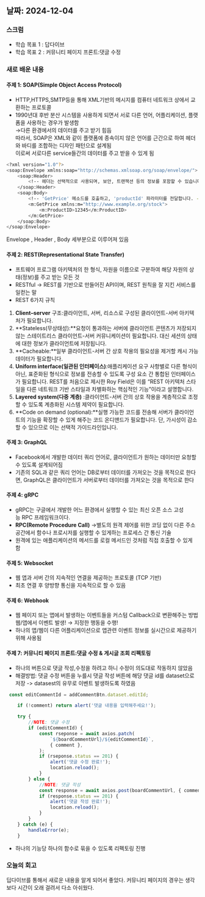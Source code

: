 ## 날짜: 2024-12-04

### 스크럼
- 학습 목표 1 : 답다이브
- 학습 목표 2 : 커뮤니티 페이지 프론트:댓글 수정

### 새로 배운 내용
#### 주제 1: SOAP(Simple Object Access Protocol)
- HTTP,HTTPS,SMTP등을 통해 XML기반의 메시지를 컴퓨터 네트워크 상에서 교환하는 프로토콜
- 1990년대 후반 분산 시스템을 사용하게 되면서 서로 다른 언어, 어플리케이션, 플랫폼을 사용하는 경우가 발생함
  <br>→다른 환경에서의 데이터를 주고 받기 힘듬<br>
  따라서, SOAP은 XML와 같이 플랫폼에 종속이지 않은 언어를 근간으로 하여 헤더와 바디를 조합하는 디자인 패턴으로 설계됨<br>
  이로써 서로다른 service들간의 데이터를 주고 받을 수 있게 됨
```bash
<?xml version="1.0"?>
<soap:Envelope xmlns:soap="http://schemas.xmlsoap.org/soap/envelope/">
    <soap:Header>
        <!-- 헤더는 선택적으로 사용되며, 보안, 트랜잭션 등의 정보를 포함할 수 있습니다. -->
    </soap:Header>
    <soap:Body>
        <!-- 'GetPrice' 메소드를 호출하고, 'productId' 파라미터를 전달합니다. -->
        <m:GetPrice xmlns:m="http://www.example.org/stock">
            <m:ProductID>12345</m:ProductID>
        </m:GetPrice>
    </soap:Body>
</soap:Envelope>
```
Envelope , Header , Body 세부분으로 이루어져 있음

#### 주제 2: REST(Representational State Transfer)
- 프트웨어 프로그램 아키텍처의 한 형식, 자원을 이름으로 구분하여 해당 자원의 상태(정보)를 주고 받는 모든 것
- RESTful -> REST를 기반으로 만들어진 API이며, REST 원칙을 잘 지킨 서비스를 일컫는 말
- REST 6가지 규칙
1. **Client–server** 구조:클라이언트, 서버, 리소스로 구성된 클라이언트-서버 아키텍처가 필요합니다.
2. **Stateless(무상태성):**요청이 통과하는 서버에 클라이언트 콘텐츠가 저장되지 않는 스테이트리스 클라이언트-서버 커뮤니케이션이 필요합니다. 대신 세션의 상태에 대한 정보가 클라이언트에 저장됩니다.
3. **Cacheable:**일부 클라이언트-서버 간 상호 작용의 필요성을 제거할 캐시 가능 데이터가 필요합니다.
4. **Uniform interface(일관된 인터페이스)**:애플리케이션 요구 사항별로 다른 형식이 아닌, 표준화된 형식으로 정보를 전송할 수 있도록 구성 요소 간 통합된 인터페이스가 필요합니다. REST를 처음으로 제시한 Roy Field은 이를 “REST 아키텍처 스타일을 다른 네트워크 기반 스타일과 차별화하는 핵심적인 기능”이라고 설명합니다.
5. **Layered system(다중 계층)** :클라이언트-서버 간의 상호 작용을 계층적으로 조정할 수 있도록 계층화된 시스템 제약이 필요합니다.
6. **Code on demand (optional):**실행 가능한 코드를 전송해 서버가 클라이언트의 기능을 확장할 수 있게 해주는 코드 온디맨드가 필요합니다. 단, 가시성이 감소할 수 있으므로 이는 선택적 가이드라인입니다.

#### 주제 3: GraphQL
- Facebook에서 개발한 데이터 쿼리 언어로, 클라이언트가 원하는 데이터만 요청할 수 있도록  설계되어짐
- 기존의 SQL과 같은 쿼리 언어는 DB로부터 데이터를 가져오는 것을 목적으로 한다면, GraphQL은 클라이언트가 서버로부터 데이터를 가져오는 것을 목적으로 한다

#### 주제 4: gRPC
- gRPC는 구글에서 개발한 어느 환경에서 실행할 수 있는 최신 오픈 소스 고성능 RPC 프레임워크이다.
- **RPC(Remote Procedure Call)**
→별도의 원격 제어를 위한 코딩 없이 다른 주소 공간에서 함수나 프로시저를 실행할 수 있게하는 프로세스 간 통신 기술
-  원격에 있는 애플리케이션의 메서드를 로컬 메서드인 것처럼 직접 호출할 수 있게 함

#### 주제 5: Websocket
- 웹 앱과 서버 간의 지속적인 연결을 제공하는 프로토콜 (TCP 기반)
- 최초 연결 후 양방향 통신을 지속적으로 할 수 있음

#### 주제 6: Webhook
- 웹 페이지 또는 앱에서 발생하는 이벤트들을 커스텀 Callback으로 변환해주는 방법<br>
  웹/앱에서 이벤트 발생! → 지정한 행동을 수행!
- 하나의 앱/웹이 다른 어플리케이션으로 앱관련 이벤트 정보를 실시간으로 제공하기 위해 사용됨

#### 주제 7: 커뮤니티 페이지 프론트:댓글 수정 & 게시글 조회 리펙토링
- 하나의 버튼으로 댓글 작성,수정을 하려고 하니 수정이 의도대로 작동하지 않았음
- 해결방법: 댓글 수정 버튼을 누를시 댓글 작성 버튼에 해당 댓글 id를 dataset으로 저장 -> datasest의 유무로 이벤트 발생하도록 하였음
```js
 const editCommentId = addCommentBtn.dataset.editId;

    if (!comment) return alert('댓글 내용을 입력해주세요!');

    try {
        //NOTE: 댓글 수정
        if (editCommentId) {
            const rseponse = await axios.patch(
                `${boardCommentUrl}/${editCommentId}`,
                { comment },
            );
            if (rseponse.status == 201) {
                alert('댓글 수정 완료!');
                location.reload();
            }
        } else {
            //NOTE: 댓글 작성
            const response = await axios.post(boardCommentUrl, { comment });
            if (response.status == 201) {
                alert('댓글 작성 완료!');
                location.reload();
            }
        }
    } catch (e) {
        handleError(e);
    }
```
- 하나의 기능당 하나의 함수로 묶을 수 있도록 리펙토링 진행

### 오늘의 회고
딥다이브를 통해서 새로운 내용을 알게 되어서 좋았다. 커뮤니티 페이지의 경우는 생각보다 시간이 오래 걸려서 다소 아쉬웠다.